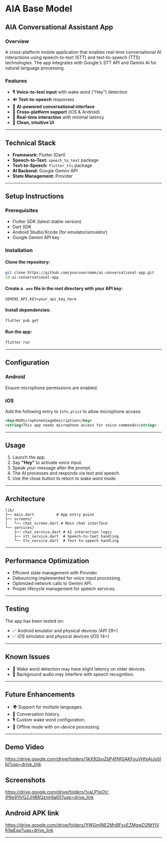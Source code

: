 # AIA Base Model

## AIA Conversational Assistant App

### Overview
A cross-platform mobile application that enables real-time conversational AI interactions using speech-to-text (STT) and text-to-speech (TTS) technologies. The app integrates with Google's STT API and Gemini AI for natural language processing.

### Features
- 🎙️ **Voice-to-text input** with wake word ("Hey") detection
- 🔊 **Text-to-speech** responses
- 🤖 **AI-powered conversational interface**
- 📱 **Cross-platform support** (iOS & Android)
- 🔄 **Real-time interaction** with minimal latency
- 🎨 **Clean, intuitive UI**

---

## Technical Stack

- **Framework:** Flutter (Dart)
- **Speech-to-Text:** `speech_to_text` package
- **Text-to-Speech:** `flutter_tts` package
- **AI Backend:** Google Gemini API
- **State Management:** Provider

---

## Setup Instructions

### Prerequisites
- Flutter SDK (latest stable version)
- Dart SDK
- Android Studio/Xcode (for emulator/simulator)
- Google Gemini API key

### Installation

#### Clone the repository:
```bash
git clone https://github.com/yourusername/ai-conversational-app.git
cd ai-conversational-app
```

#### Create a `.env` file in the root directory with your API key:
```
GEMINI_API_KEY=your_api_key_here
```

#### Install dependencies:
```bash
flutter pub get
```

#### Run the app:
```bash
flutter run
```

---

## Configuration

### Android
Ensure microphone permissions are enabled.

### iOS
Add the following entry to `Info.plist` to allow microphone access:
```xml
<key>NSMicrophoneUsageDescription</key>
<string>This app needs microphone access for voice commands</string>
```

---

## Usage
1. Launch the app.
2. Say **"Hey"** to activate voice input.
3. Speak your message after the prompt.
4. The AI processes and responds via text and speech.
5. Use the close button to return to wake word mode.

---

## Architecture
```
lib/
├── main.dart          # App entry point
├── screens/
│   └── chat_screen.dart # Main chat interface
└── services/
    ├── chat_service.dart # AI interaction logic
    ├── stt_service.dart  # Speech-to-text handling
    └── tts_service.dart  # Text-to-speech handling
```

---

## Performance Optimization
- Efficient state management with Provider.
- Debouncing implemented for voice input processing.
- Optimized network calls to Gemini API.
- Proper lifecycle management for speech services.

---

## Testing
The app has been tested on:
- ✅ Android emulator and physical devices (API 29+)
- ✅ iOS simulator and physical devices (iOS 14+)

---

## Known Issues
- 🔹 Wake word detection may have slight latency on older devices.
- 🔹 Background audio may interfere with speech recognition.

---

## Future Enhancements
- 🌍 Support for multiple languages.
- 📝 Conversation history.
- 🎙️ Custom wake word configuration.
- 🚀 Offline mode with on-device processing.

---

## Demo Video
https://drive.google.com/drive/folders/1ikX92boZbP4fNfGAKFouVHfsAjJo0Ibj?usp=drive_link

## Screenshots
https://drive.google.com/drive/folders/1vaLP1qOV-iP8e91IVQ2JHB8QznIr8a65?usp=drive_link

## Android APK link
https://drive.google.com/drive/folders/1fWGmINE2MnBFsvEZMgwD2NtYIVK9aEqp?usp=drive_link


---
